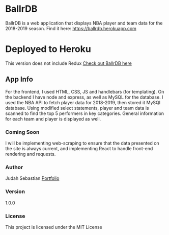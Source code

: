 # BallrDB

BallrDB is a web application that displays NBA player and team data for the 2018-2019 season. Find it here: https://ballrdb.herokuapp.com

# Deployed to Heroku
This version does not include Redux
[Check out BallrDB here](https://ballrdb.herokuapp.com/) 

## App Info

For the frontend, I used HTML, CSS, JS and handlebars (for templating). On the backend I have node and express, as well as MySQL for the database. I used the NBA API to fetch player data for 2018-2019, then stored it MySQl database. Using modified select statements, player and team data is scanned to find the top 5 performers in key categories. General information for each team and player is displayed as well.

### Coming Soon

I will be implementing web-scraping to ensure that the data presented on the site is always current, and implementing React to handle front-end rendering and requests.

### Author

Judah Sebastian
[Portfolio](http://www.judah.tech)


### Version

1.0.0

### License

This project is licensed under the MIT License
